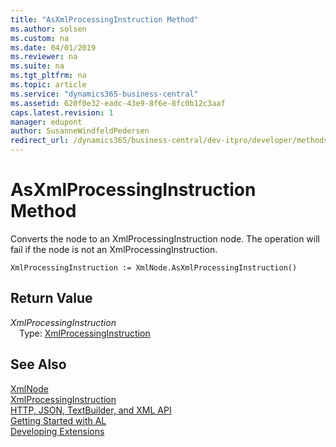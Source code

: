 ```yaml
---
title: "AsXmlProcessingInstruction Method"
ms.author: solsen
ms.custom: na
ms.date: 04/01/2019
ms.reviewer: na
ms.suite: na
ms.tgt_pltfrm: na
ms.topic: article
ms.service: "dynamics365-business-central"
ms.assetid: 620f0e32-eadc-43e9-8f6e-8fc0b12c3aaf
caps.latest.revision: 1
manager: edupont
author: SusanneWindfeldPedersen
redirect_url: /dynamics365/business-central/dev-itpro/developer/methods-auto/library
---
```

<!--This topic is deprected, see redirection URL-->

 

# AsXmlProcessingInstruction Method
Converts the node to an XmlProcessingInstruction node. The operation will fail if the node is not an XmlProcessingInstruction.  
```  
XmlProcessingInstruction := XmlNode.AsXmlProcessingInstruction()  
```  
## Return Value
*XmlProcessingInstruction*  
&emsp;Type: [XmlProcessingInstruction](xmlprocessinginstruction-class.md)  
  
## See Also
[XmlNode](xmlnode-class.md)  
[XmlProcessingInstruction](xmlprocessinginstruction-class.md)  
[HTTP, JSON, TextBuilder, and XML API](../devenv-restapi-overview.md)  
[Getting Started with AL](../devenv-get-started.md)  
[Developing Extensions](../devenv-dev-overview.md)  
